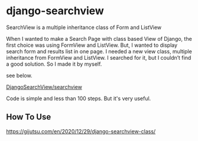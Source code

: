 # django-searchview
SearchView is a multiple inheritance class of Form and ListView 

When I wanted to make a Search Page with class based View of Django, the first choice was using FormView and ListView.
But, I wanted to display search form and results list in one page.
I needed a new view class, multiple inheritance from FormView and ListView.
I searched for it, but I couldn’t find a good solution. So I made it by myself.

see below.

[DjangoSearchView/searchview](https://github.com/Arisophy/django-searchview/tree/master/DjangoSearchView/searchview)

Code is simple and less than 100 steps. But it's very useful.

## How To Use

https://gijutsu.com/en/2020/12/29/django-searchview-class/

